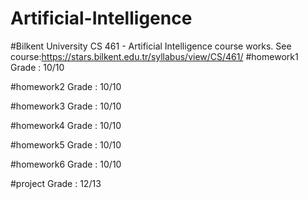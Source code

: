 # Artificial-Intelligence
#Bilkent University CS 461 - Artificial Intelligence course works. See course:https://stars.bilkent.edu.tr/syllabus/view/CS/461/
#homework1 Grade : 10/10

#homework2 Grade : 10/10

#homework3 Grade : 10/10

#homework4 Grade : 10/10

#homework5 Grade : 10/10

#homework6 Grade : 10/10

#project Grade : 12/13
